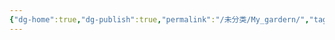 ```yaml
---
{"dg-home":true,"dg-publish":true,"permalink":"/未分类/My_gardern/","tags":["gardenEntry"],"dgPassFrontmatter":true}
---
```


